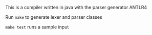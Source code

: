 This is a compiler written in java with the parser generator ANTLR4

Run `make` to generate lexer and parser classes

`make test` runs a sample input
